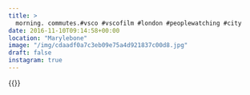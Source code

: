 ```yaml
---
title: >
  morning. commutes.#vsco #vscofilm #london #peoplewatching #city
date: 2016-11-10T09:14:58+00:00
location: "Marylebone"
image: "/img/cdaadf0a7c3eb09e75a4d921837c00d8.jpg"
draft: false
instagram: true
---
```


{{<photo src="/img/cdaadf0a7c3eb09e75a4d921837c00d8.jpg">}}

